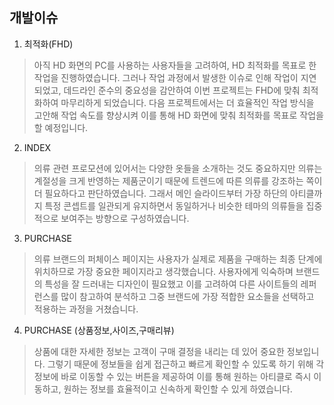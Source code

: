 ## 개발이슈

1. 최적화(FHD)
>아직 HD 화면의 PC를 사용하는 사용자들을 고려하여, HD 최적화를 목표로 한 작업을 진행하였습니다. 그러나 작업 과정에서 발생한 이슈로 인해 작업이 지연되었고,
 데드라인 준수의 중요성을 감안하여 이번 프로젝트는 FHD에 맞춰 최적화하여 마무리하게 되었습니다. 다음 프로젝트에서는 더 효율적인 작업 방식을 고안해 작업 속도를 향상시켜 이를 통해 HD 화면에 맞춰 최적화를 목표로 작업을 할 예정입니다.

2. INDEX
>의류 관련 프로모션에 있어서는 다양한 옷들을 소개하는 것도 중요하지만
의류는 계절성을 크게 반영하는 제품군이기 때문에 트렌드에 따른 의류를 강조하는 쪽이 더 필요하다고 판단하였습니다.
그래서 메인 슬라이드부터 가장 하단의 아티클까지 특정 콘셉트를 일관되게 유지하면서 동일하거나 비슷한 테마의 의류들을 집중적으로 보여주는 방향으로 구성하였습니다. 

3. PURCHASE
> 의류 브랜드의 퍼체이스 페이지는 사용자가 실제로 제품을 구매하는 최종 단계에 위치하므로 가장 중요한 페이지라고 생각했습니다.
> 사용자에게 익숙하며 브랜드의 특성을 잘 드러내는 디자인이 필요했고 이를 고려하여 다른 사이트들의 레퍼런스를 많이 참고하여 분석하고 그중 브랜드에 가장 적합한 요소들을 선택하고 적용하는 과정을 거쳤습니다.

4. PURCHASE (상품정보,사이즈,구매리뷰)
> 상품에 대한 자세한 정보는 고객이 구매 결정을 내리는 데 있어 중요한 정보입니다.
그렇기 때문에 정보들을 쉽게 접근하고 빠르게 확인할 수 있도록 하기 위해 각 정보에 바로 이동할 수 있는 버튼을 제공하여
이를 통해 원하는 아티클로 즉시 이동하고, 원하는 정보를 효율적이고 신속하게 확인할 수 있게 하였습니다.
